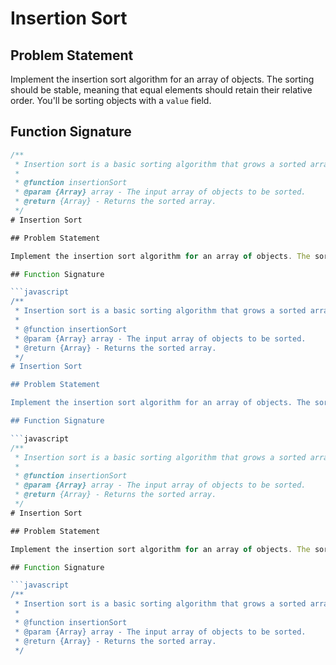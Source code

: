 # Insertion Sort

## Problem Statement

Implement the insertion sort algorithm for an array of objects. The sorting should be stable, meaning that equal elements should retain their relative order. You'll be sorting objects with a `value` field.

## Function Signature

```javascript
/**
 * Insertion sort is a basic sorting algorithm that grows a sorted array behind the current location while iterating over the input array.
 *
 * @function insertionSort
 * @param {Array} array - The input array of objects to be sorted.
 * @return {Array} - Returns the sorted array.
 */
# Insertion Sort

## Problem Statement

Implement the insertion sort algorithm for an array of objects. The sorting should be stable, meaning that equal elements should retain their relative order. You'll be sorting objects with a `value` field.

## Function Signature

```javascript
/**
 * Insertion sort is a basic sorting algorithm that grows a sorted array behind the current location while iterating over the input array.
 *
 * @function insertionSort
 * @param {Array} array - The input array of objects to be sorted.
 * @return {Array} - Returns the sorted array.
 */
# Insertion Sort

## Problem Statement

Implement the insertion sort algorithm for an array of objects. The sorting should be stable, meaning that equal elements should retain their relative order. You'll be sorting objects with a `value` field.

## Function Signature

```javascript
/**
 * Insertion sort is a basic sorting algorithm that grows a sorted array behind the current location while iterating over the input array.
 *
 * @function insertionSort
 * @param {Array} array - The input array of objects to be sorted.
 * @return {Array} - Returns the sorted array.
 */
# Insertion Sort

## Problem Statement

Implement the insertion sort algorithm for an array of objects. The sorting should be stable, meaning that equal elements should retain their relative order. You'll be sorting objects with a `value` field.

## Function Signature

```javascript
/**
 * Insertion sort is a basic sorting algorithm that grows a sorted array behind the current location while iterating over the input array.
 *
 * @function insertionSort
 * @param {Array} array - The input array of objects to be sorted.
 * @return {Array} - Returns the sorted array.
 */
